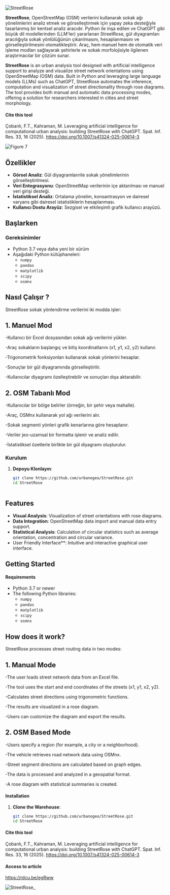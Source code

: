 ![StreetRose](https://github.com/user-attachments/assets/8bdc2ceb-fd6c-4578-bc74-82097ef3232b)

**StreetRose**, OpenStreetMap (OSM) verilerini kullanarak sokak ağı yönelimlerini analiz etmek ve görselleştirmek için yapay zeka desteğiyle tasarlanmış bir kentsel analiz aracıdır. Python ile inşa edilen ve ChatGPT gibi büyük dil modellerinden (LLM'ler) yararlanan StreetRose, gül diyagramları aracılığıyla sokak yönlülüğünün çıkarılmasını, hesaplanmasını ve görselleştirilmesini otomatikleştirir. Araç, hem manuel hem de otomatik veri işleme modları sağlayarak şehirlerle ve sokak morfolojisiyle ilgilenen araştırmacılar bir çözüm sunar.

 **StreetRose** is an urban analysis tool designed with artificial intelligence support to analyze and visualize street network orientations using OpenStreetMap (OSM) data. Built in Python and leveraging large language models (LLMs) such as ChatGPT, StreetRose automates the inference, computation and visualization of street directionality through rose diagrams. The tool provides both manual and automatic data processing modes, offering a solution for researchers interested in cities and street morphology.
 
#### Cite this tool
Çobanlı, F.T., Kahraman, M. Leveraging artificial intelligence for computational urban analysis: building StreetRose with ChatGPT. Spat. Inf. Res. 33, 16 (2025). https://doi.org/10.1007/s41324-025-00614-3 

 
![Figure 7](https://github.com/user-attachments/assets/dd70d86e-039f-4608-9d23-ccb4c0086797)

## Özellikler

- **Görsel Analiz**: Gül diyagramlarırile sokak yönelimlerinin görselleştirilmesi.
- **Veri Entegrasyonu**: OpenStreetMap verilerinin içe aktarılması ve manuel veri girişi desteği.
- **İstatistiksel Analiz**: Ortalama yönelim, konsantrasyon ve dairesel varyans gibi dairesel istatistiklerin hesaplanması.
- **Kullanıcı Dostu Arayüz**: Sezgisel ve etkileşimli grafik kullanıcı arayüzü.

## Başlarken

### Gereksinimler

- Python 3.7 veya daha yeni bir sürüm
- Aşağıdaki Python kütüphaneleri:
  - `numpy`
  - `pandas`
  - `matplotlib`
  - `scipy`
  - `osmnx`
    
## Nasıl Çalışır ?

StreetRose sokak yönlendirme verilerini iki modda işler:

## 1. Manuel Mod

-Kullanıcı bir Excel dosyasından sokak ağı verilerini yükler.

-Araç sokakların başlangıç ve bitiş koordinatlarını (x1, y1, x2, y2) kullanır.

-Trigonometrik fonksiyonları kullanarak sokak yönlerini hesaplar.

-Sonuçlar bir gül diyagramında görselleştirilir.

-Kullanıcılar diyagramı özelleştirebilir ve sonuçları dışa aktarabilir.

## 2. OSM Tabanlı Mod

-Kullanıcılar bir bölge belirler (örneğin, bir şehir veya mahalle).

-Araç, OSMnx kullanarak yol ağı verilerini alır.

-Sokak segmenti yönleri grafik kenarlarına göre hesaplanır.

-Veriler jeo-uzamsal bir formatta işlenir ve analiz edilir.

-İstatistiksel özetlerle birlikte bir gül diyagramı oluşturulur.


### Kurulum

1. **Depoyu Klonlayın**:
   ```bash
   git clone https://github.com/urbanogeo/StreetRose.git
   cd StreetRose
 

## Features

- **Visual Analysis**: Visualization of street orientations with rose diagrams.
- **Data Integration**: OpenStreetMap data import and manual data entry support.
- **Statistical Analysis**: Calculation of circular statistics such as average orientation, concentration and circular variance.
- User Friendly Interface**: Intuitive and interactive graphical user interface.

## Getting Started

#### Requirements

- Python 3.7 or newer
- The following Python libraries:
  - `numpy`
  - `pandas`
  - `matplotlib`
  - `scipy`
  - `osmnx`
    
## How does it work?

StreetRose processes street routing data in two modes:

## 1. Manual Mode

-The user loads street network data from an Excel file.

-The tool uses the start and end coordinates of the streets (x1, y1, x2, y2).

-Calculates street directions using trigonometric functions.

-The results are visualized in a rose diagram.

-Users can customize the diagram and export the results.

## 2. OSM Based Mode

-Users specify a region (for example, a city or a neighborhood).

-The vehicle retrieves road network data using OSMnx.

-Street segment directions are calculated based on graph edges.

-The data is processed and analyzed in a geospatial format.

-A rose diagram with statistical summaries is created.


#### Installation

1. **Clone the Warehouse**:
   ```bash
   git clone https://github.com/urbanogeo/StreetRose.git
   cd StreetRose


#### Cite this tool
Çobanlı, F.T., Kahraman, M. Leveraging artificial intelligence for computational urban analysis: building StreetRose with ChatGPT. Spat. Inf. Res. 33, 16 (2025). https://doi.org/10.1007/s41324-025-00614-3 

#### Access to article
https://rdcu.be/egRww

![StreetRose_](https://github.com/user-attachments/assets/fefd0afc-5e75-43d0-8933-9078ecc1fcac)

